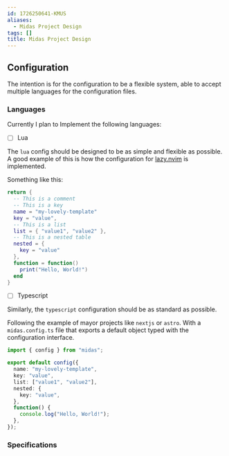 ```yaml
---
id: 1726250641-KMUS
aliases:
  - Midas Project Design
tags: []
title: Midas Project Design
---
```


## Configuration

The intention is for the configuration to be a flexible system,
able to accept multiple languages for the configuration files.

### Languages

Currently I plan to Implement the following languages:

- [ ] Lua

The `lua` config should be designed to be as simple and
flexible as possible.
A good example of this is how the configuration for
[lazy.nvim](03%20Zettelkasten/1726250893-CMKY.md) is implemented.

Something like this:

```lua
return {
  -- This is a comment
  -- This is a key
  name = "my-lovely-template"
  key = "value",
  -- This is a list
  list = { "value1", "value2" },
  -- This is a nested table
  nested = {
    key = "value"
  },
  function = function()
    print("Hello, World!")
  end
}
```

- [ ] Typescript

Similarly, the `typescript` configuration should be
as standard as possible.

Following the example of mayor projects like `nextjs` or `astro`.
With a `midas.config.ts` file that exports a default object
typed with the configuration interface.

```typescript
import { config } from "midas";

export default config({
  name: "my-lovely-template",
  key: "value",
  list: ["value1", "value2"],
  nested: {
    key: "value",
  },
  function() {
    console.log("Hello, World!");
  },
});
```

### Specifications
